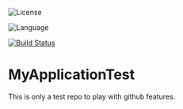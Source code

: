 ![License](https://img.shields.io/github/license/SWosnik/MyApplicationTest)

![Language](https://img.shields.io/github/languages/top/SWosnik/MyApplicationTest)

[![Build Status](https://travis-ci.com/SWosnik/MyApplicationTest.svg?branch=master)](https://travis-ci.com/SWosnik/MyApplicationTest)

# MyApplicationTest

This is only a test repo to play with github features.
